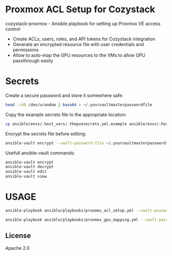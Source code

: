 # Proxmox ACL Setup for Cozystack

cozystack-proxmox - Ansible playbook for setting up Proxmox VE access control
- Create ACLs, users, roles, and API tokens for Cozystack integration
- Generate an encrypted resource file with user credentials and permissions
- Allow to auto-map the GPU resources to the VMs to allow GPU passthrough easily

# Secrets

Create a secure password and store it somewhere safe:
```bash
head -c48 /dev/urandom | base64 > ~/.yourvaultmasterpasswordfile
```
Copy the example secrets file to the appropriate location:
```bash
cp ansible/envs/.host_vars/.thepvesecrets.yml.example ansible/envs/.host_vars/.thepvesecrets.yml
```

Encrypt the secrets file before editing:
```bash
ansible-vault encrypt --vault-password-file ~/.yourvaultmasterpasswordfile ansible/envs/.host_vars/.thepvesecrets.yml
```

Usefull ansible-vault commands:
```bash
ansible-vault encrypt
ansible-vault decrypt
ansible-vault edit
ansible-vault view 
```

# USAGE

```bash
ansible-playbook ansible/playbooks/proxmox_acl_setup.yml --vault-password-file ~/.yourvaultmasterpasswordfile
```

```bash
ansible-playbook ansible/playbooks/proxmox_gpu_mapping.yml --vault-password-file ~/.yourvaultmasterpasswordfile
```

License
----
Apache 2.0